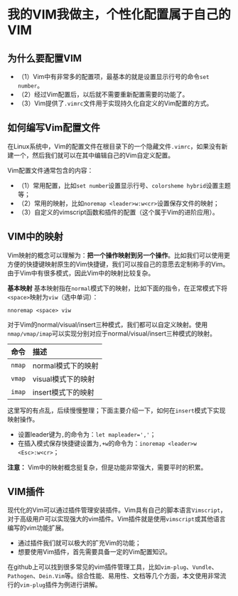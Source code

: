 # 我的VIM我做主，个性化配置属于自己的VIM
<style> table {margin: auto;} </style>
## 为什么要配置VIM
- （1）Vim中有非常多的配置项，最基本的就是设置显示行号的命令`set number`。
- （2）经过Vim配置后，以后就不需要重新配置需要的功能了。
- （3）Vim提供了`.vimrc`文件用于实现持久化自定义的Vim配置的方式。

## 如何编写Vim配置文件

在Linux系统中，Vim的配置文件在根目录下的一个隐藏文件`.vimrc`，如果没有新建一个，然后我们就可以在其中编辑自己的Vim自定义配置。

Vim配置文件通常包含的内容：
- （1）常用配置，比如`set number`设置显示行号、`colorsheme hybrid`设置主题等；
- （2）常用的映射，比如`noremap <leader>w:w<cr>`设置保存文件的映射；
- （3）自定义的vimscript函数和插件的配置（这个属于Vim的进阶应用）。

## VIM中的映射

Vim映射的概念可以理解为：**把一个操作映射到另一个操作**。比如我们可以使用更方便的快捷键映射原生的Vim快捷键，我们可以按自己的意愿去定制称手的Vim。由于Vim中有很多模式，因此Vim中的映射比较复杂。


**基本映射**
基本映射指在`normal`模式下的映射，比如下面的指令，在正常模式下将`<space>`映射为`viw`（选中单词）：

```
nnoremap <space> viw
```

对于Vim的normal/visual/insert三种模式，我们都可以自定义映射。使用`nmap/vmap/imap`可以实现分别对应于normal/visual/insert三种模式的映射。

| 命令 | 描述 |
|:--|:--|
| `nmap` | normal模式下的映射 |
| `vmap` | visual模式下的映射 |
| `imap` | insert模式下的映射 |

这里写的有点乱，后续慢慢整理；下面主要介绍一下，如何在`insert`模式下实现映射操作。



- 设置leader键为`,`的命令为：`let mapleader=','`；
- 在插入模式保存快捷键设置为`,+w`的命令为：`inoremap <leader>w <Esc>:w<cr>`；



**注意：** Vim中的映射概念挺复杂，但是功能非常强大，需要平时的积累。

## VIM插件
现代化的Vim可以通过插件管理安装插件。Vim具有自己的脚本语言`Vimscript`，对于高级用户可以实现强大的vim插件。Vim插件就是使用`vimscript`或其他语言编写的vim功能扩展。

- 通过插件我们就可以极大的扩充Vim的功能；
- 想要使用Vim插件，首先需要具备一定的Vim配置知识。

在github上可以找到很多常见的vim插件管理工具，比如`vim-plug`、`Vundle`、`Pathogen`、`Dein.Vim`等。综合性能、易用性、文档等几个方面，本文使用非常流行的`vim-plug`插件为例进行讲解。

